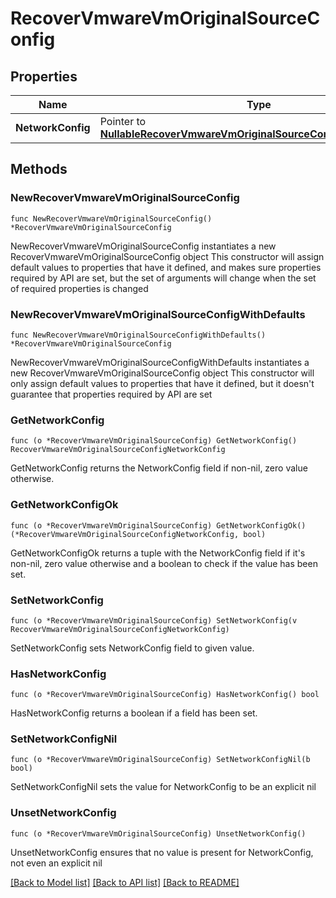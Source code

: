 # RecoverVmwareVmOriginalSourceConfig

## Properties

Name | Type | Description | Notes
------------ | ------------- | ------------- | -------------
**NetworkConfig** | Pointer to [**NullableRecoverVmwareVmOriginalSourceConfigNetworkConfig**](RecoverVmwareVmOriginalSourceConfigNetworkConfig.md) |  | [optional] 

## Methods

### NewRecoverVmwareVmOriginalSourceConfig

`func NewRecoverVmwareVmOriginalSourceConfig() *RecoverVmwareVmOriginalSourceConfig`

NewRecoverVmwareVmOriginalSourceConfig instantiates a new RecoverVmwareVmOriginalSourceConfig object
This constructor will assign default values to properties that have it defined,
and makes sure properties required by API are set, but the set of arguments
will change when the set of required properties is changed

### NewRecoverVmwareVmOriginalSourceConfigWithDefaults

`func NewRecoverVmwareVmOriginalSourceConfigWithDefaults() *RecoverVmwareVmOriginalSourceConfig`

NewRecoverVmwareVmOriginalSourceConfigWithDefaults instantiates a new RecoverVmwareVmOriginalSourceConfig object
This constructor will only assign default values to properties that have it defined,
but it doesn't guarantee that properties required by API are set

### GetNetworkConfig

`func (o *RecoverVmwareVmOriginalSourceConfig) GetNetworkConfig() RecoverVmwareVmOriginalSourceConfigNetworkConfig`

GetNetworkConfig returns the NetworkConfig field if non-nil, zero value otherwise.

### GetNetworkConfigOk

`func (o *RecoverVmwareVmOriginalSourceConfig) GetNetworkConfigOk() (*RecoverVmwareVmOriginalSourceConfigNetworkConfig, bool)`

GetNetworkConfigOk returns a tuple with the NetworkConfig field if it's non-nil, zero value otherwise
and a boolean to check if the value has been set.

### SetNetworkConfig

`func (o *RecoverVmwareVmOriginalSourceConfig) SetNetworkConfig(v RecoverVmwareVmOriginalSourceConfigNetworkConfig)`

SetNetworkConfig sets NetworkConfig field to given value.

### HasNetworkConfig

`func (o *RecoverVmwareVmOriginalSourceConfig) HasNetworkConfig() bool`

HasNetworkConfig returns a boolean if a field has been set.

### SetNetworkConfigNil

`func (o *RecoverVmwareVmOriginalSourceConfig) SetNetworkConfigNil(b bool)`

 SetNetworkConfigNil sets the value for NetworkConfig to be an explicit nil

### UnsetNetworkConfig
`func (o *RecoverVmwareVmOriginalSourceConfig) UnsetNetworkConfig()`

UnsetNetworkConfig ensures that no value is present for NetworkConfig, not even an explicit nil

[[Back to Model list]](../README.md#documentation-for-models) [[Back to API list]](../README.md#documentation-for-api-endpoints) [[Back to README]](../README.md)



